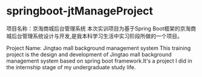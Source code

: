 # springboot-jtManageProject
项目名称：京淘商城后台管理系统
   本次实训项目为基于Spring Boot框架的京淘商城后台管理系统设计与开发,是我本科学习生活中实习阶段所做的一个项目。

Project Name: Jingtao mall background management system
   This training project is the design and development of Jingtao mall background management system based on spring boot framework.It's a project I did in the internship stage of my undergraduate study life.
